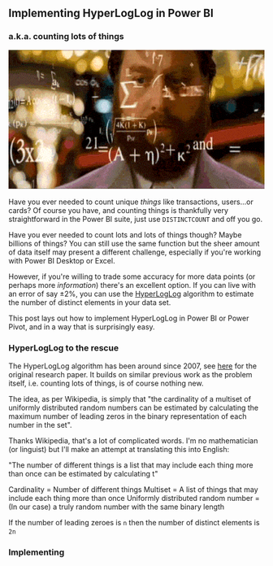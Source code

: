 ## Implementing HyperLogLog in Power BI
### a.k.a. counting lots of things

![Rainman](/uploads/cards.gif)

Have you ever needed to count unique _things_ like transactions, users...or cards? Of course you have, and counting things is thankfully very straightforward in the Power BI suite, just use `DISTINCTCOUNT` and off you go.

Have you ever needed to count lots and lots of things though? Maybe billions of things? You can still use the same function but the sheer amount of data itself may present a different challenge, especially if you're working with Power BI Desktop or Excel.

However, if you're willing to trade some accuracy for more data points (or perhaps more _information_) there's an excellent option. If you can live with an error of say ±2%, you can use the [HyperLogLog](https://en.wikipedia.org/wiki/HyperLogLog) algorithm to estimate the number of distinct elements in your data set.

This post lays out how to implement HyperLogLog in Power BI or Power Pivot, and in a way that is surprisingly easy.

### HyperLogLog to the rescue
The HyperLogLog algorithm has been around since 2007, see [here](http://algo.inria.fr/flajolet/Publications/FlFuGaMe07.pdf) for the original research paper. It builds on similar previous work as the problem itself, i.e. counting lots of things, is of course nothing new.

The idea, as per Wikipedia, is simply that "the cardinality of a multiset of uniformly distributed random numbers can be estimated by calculating the maximum number of leading zeros in the binary representation of each number in the set".

Thanks Wikipedia, that's a lot of complicated words. I'm no mathematician (or linguist) but I'll make an attempt at translating this into English:

"The number of different things is a list that may include each thing more than once can be estimated by calculating t"

Cardinality = Number of different things
Multiset = A list of things that may include each thing more than once
Uniformly distributed random number = (In our case) a truly random number with the same binary length

If the number of leading zeroes is `n` then the number of distinct elements is `2n`


### Implementing
